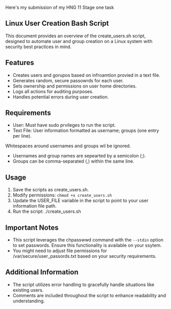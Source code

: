 Here's my submission of my HNG 11 Stage one task

## Linux User Creation Bash Script

This document provides an overview of the create_users.sh script, designed to automate user and group creation on a Linux system with security best practices in mind.

## Features

- Creates users and gorupos based on infroamtion provied in a text file.
- Generates random, secure passowrds for each user.
- Sets ownership and permissions on user home directories.
- Logs all actions for auditing purposes.
- Handles potential errors during user creation.

## Requirements

- User: Must have sudo prvileges to run the script.
- Text File: User information formatted as username; groups (one entry per line).

Whitespaces around usernames and groups wil be ignored.

- Usernames and group names are sepearted by a semicolon (;).
- Groups can be comma-separated (,) within the same line.

## Usage

1. Save the scripts as create_users.sh.
2. Modify permissions: `chmod +x create_users.sh`
3. Update the USER_FILE variable in the script to point to your user information file path.
4. Run the script: ./create_users.sh

## Important Notes

- This script leverages the chpasswwd command with the `--stdin` option to set passwords. Ensure this functionality is available on your ssytem.
- You might need to adjust file permissions for /var/secure/user_passords.txt based on your security requirements.

## Additional Information

- The script utilizes error handling to gracefully handle situations like existing users.
- Comments are included throughout the script to enhance readability and understanding.
